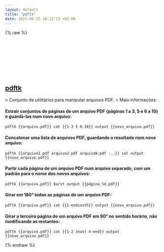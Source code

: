 ```yaml
---
layout: default
title: "pdftk"
date: 2021-06-25 18:12:13 +02:00
---
```

{% raw %}
<h2 id="pdftk">
  <a href="/pt_br/common/pdftk.html">pdftk</a> <a href="#pdftk"><svg class="icon">
    <use href="/assets/images/unicode_sprite.svg#link" />
  </svg></a>
</h2>
> Conjunto de utilitários para manipular arquivos PDF.
> Mais informações: <https://www.pdflabs.com/tools/pdftk-the-pdf-toolkit>.

#### Extrair conjuntos de páginas de um arquivo PDF (páginas 1 a 3, 5 e 6 a 10) e guardá-las num novo arquivo:
```shell
pdftk {{arquivo.pdf}} cat {{1-3 5 6-10}} output {{novo_arquivo.pdf}}
```
#### Concatenar uma lista de arquivos PDF, guardando o resultado num novo arquivo:
```shell
pdftk {{arquivo1.pdf arquivo2.pdf arquivoN.pdf ...}} cat output {{novo_arquivo.pdf}}
```
#### Partir cada página de um arquivo PDF num arquivo separado, com um padrão para o nome dos novos arquivos:
```shell
pdftk {{arquivo.pdf}} burst output {{página_%d.pdf}}
```
#### Girar em 180° todas as páginas de um arquivo PDF:
```shell
pdftk {{arquivo.pdf}} cat {{1-endsouth}} output {{novo_arquivo.pdf}}
```
#### Girar a terceira página de um arquivo PDF em 90° no sentido horário, não modificando as restantes:
```shell
pdftk {{arquivo.pdf}} cat {{1-2 3east 4-end}} output {{novo_arquivo.pdf}}
```
{% endraw %}
